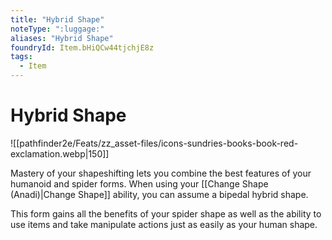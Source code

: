 ```yaml
---
title: "Hybrid Shape"
noteType: ":luggage:"
aliases: "Hybrid Shape"
foundryId: Item.bHiQCw44tjchjE8z
tags:
  - Item
---
```


# Hybrid Shape
![[pathfinder2e/Feats/zz_asset-files/icons-sundries-books-book-red-exclamation.webp|150]]

Mastery of your shapeshifting lets you combine the best features of your humanoid and spider forms. When using your [[Change Shape (Anadi)|Change Shape]] ability, you can assume a bipedal hybrid shape.

This form gains all the benefits of your spider shape as well as the ability to use items and take manipulate actions just as easily as your human shape.
